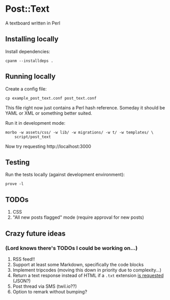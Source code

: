 # Post::Text

A textboard written in Perl

## Installing locally

Install dependencies:

    cpanm --installdeps .

## Running locally

Create a config file:

    cp example_post_text.conf post_text.conf

This file right now just contains a Perl hash reference. Someday it
should be YAML or XML or something better suited.

Run it in development mode:

    morbo -w assets/css/ -w lib/ -w migrations/ -w t/ -w templates/ \
        script/post_text

Now try requesting http://localhost:3000

## Testing

Run the tests locally (against development environment):

    prove -l

## TODOs

1. CSS
1. "All new posts flagged" mode (require approval for new posts)

## Crazy future ideas

### (Lord knows there's TODOs I could be working on...)

1. RSS feed!!
1. Support at least some Markdown, specifically the code blocks
1. Implement tripcodes (moving this down in priority due to complexity...)
1. Return a text response instead of HTML if a `.txt` extension [is
   requested](https://docs.mojolicious.org/Mojolicious/Plugin/DefaultHelpers#respond_to)
   (JSON?)
1. Post thread via SMS (twil.io??)
1. Option to remark without bumping?
